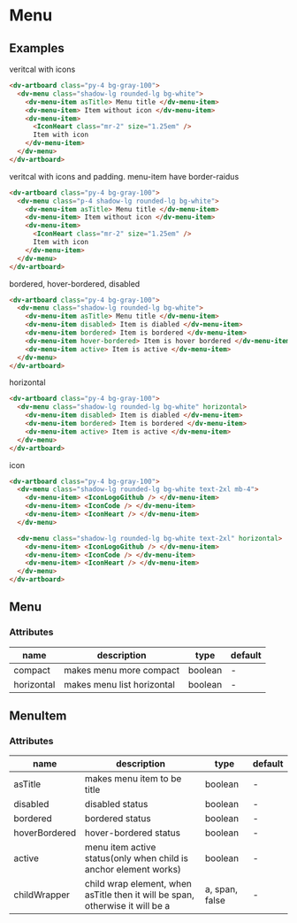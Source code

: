 # Menu

## Examples

veritcal with icons

```html :::demo
<dv-artboard class="py-4 bg-gray-100">
  <dv-menu class="shadow-lg rounded-lg bg-white">
    <dv-menu-item asTitle> Menu title </dv-menu-item>
    <dv-menu-item> Item without icon </dv-menu-item>
    <dv-menu-item>
      <IconHeart class="mr-2" size="1.25em" />
      Item with icon
    </dv-menu-item>
  </dv-menu>
</dv-artboard>
```

veritcal with icons and padding. menu-item have border-raidus

```html :::demo
<dv-artboard class="py-4 bg-gray-100">
  <dv-menu class="p-4 shadow-lg rounded-lg bg-white">
    <dv-menu-item asTitle> Menu title </dv-menu-item>
    <dv-menu-item> Item without icon </dv-menu-item>
    <dv-menu-item>
      <IconHeart class="mr-2" size="1.25em" />
      Item with icon
    </dv-menu-item>
  </dv-menu>
</dv-artboard>
```

bordered, hover-bordered, disabled

```html :::demo
<dv-artboard class="py-4 bg-gray-100">
  <dv-menu class="shadow-lg rounded-lg bg-white">
    <dv-menu-item asTitle> Menu title </dv-menu-item>
    <dv-menu-item disabled> Item is diabled </dv-menu-item>
    <dv-menu-item bordered> Item is bordered </dv-menu-item>
    <dv-menu-item hover-bordered> Item is hover bordered </dv-menu-item>
    <dv-menu-item active> Item is active </dv-menu-item>
  </dv-menu>
</dv-artboard>
```

horizontal

```html :::demo
<dv-artboard class="py-4 bg-gray-100">
  <dv-menu class="shadow-lg rounded-lg bg-white" horizontal>
    <dv-menu-item disabled> Item is diabled </dv-menu-item>
    <dv-menu-item bordered> Item is bordered </dv-menu-item>
    <dv-menu-item active> Item is active </dv-menu-item>
  </dv-menu>
</dv-artboard>
```

icon

```html :::demo
<dv-artboard class="py-4 bg-gray-100">
  <dv-menu class="shadow-lg rounded-lg bg-white text-2xl mb-4">
    <dv-menu-item> <IconLogoGithub /> </dv-menu-item>
    <dv-menu-item> <IconCode /> </dv-menu-item>
    <dv-menu-item> <IconHeart /> </dv-menu-item>
  </dv-menu>

  <dv-menu class="shadow-lg rounded-lg bg-white text-2xl" horizontal>
    <dv-menu-item> <IconLogoGithub /> </dv-menu-item>
    <dv-menu-item> <IconCode /> </dv-menu-item>
    <dv-menu-item> <IconHeart /> </dv-menu-item>
  </dv-menu>
</dv-artboard>
```

## Menu

### Attributes

| name       | description                | type    | default |
| ---------- | -------------------------- | ------- | ------- |
| compact    | makes menu more compact    | boolean | -       |
| horizontal | makes menu list horizontal | boolean | -       |

## MenuItem

### Attributes

| name          | description                                                                   | type           | default |
| ------------- | ----------------------------------------------------------------------------- | -------------- | ------- |
| asTitle       | makes menu item to be title                                                   | boolean        | -       |
| disabled      | disabled status                                                               | boolean        | -       |
| bordered      | bordered status                                                               | boolean        | -       |
| hoverBordered | hover-bordered status                                                         | boolean        | -       |
| active        | menu item active status(only when child is anchor element works)              | boolean        | -       |
| childWrapper  | child wrap element, when asTitle then it will be span, otherwise it will be a | a, span, false | -       |
